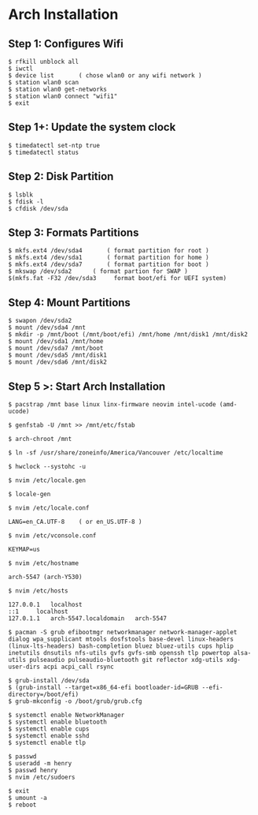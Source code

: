 # Arch Installation

## Step 1: Configures Wifi
```
$ rfkill unblock all
$ iwctl
$ device list 		( chose wlan0 or any wifi network )
$ station wlan0 scan
$ station wlan0 get-networks
$ station wlan0 connect "wifi1"
$ exit
```
## Step 1+: Update the system clock
```
$ timedatectl set-ntp true
$ timedatectl status
```

## Step 2: Disk Partition
```
$ lsblk
$ fdisk -l
$ cfdisk /dev/sda 
```

## Step 3: Formats Partitions
```
$ mkfs.ext4 /dev/sda4		( format partition for root )
$ mkfs.ext4 /dev/sda1		( format partition for home )
$ mkfs.ext4 /dev/sda7		( format partition for boot )
$ mkswap /dev/sda2		( format partion for SWAP )
$(mkfs.fat -F32 /dev/sda3 	  format boot/efi for UEFI system)
```

## Step 4: Mount Partitions
```
$ swapon /dev/sda2
$ mount /dev/sda4 /mnt
$ mkdir -p /mnt/boot (/mnt/boot/efi) /mnt/home /mnt/disk1 /mnt/disk2 
$ mount /dev/sda1 /mnt/home
$ mount /dev/sda7 /mnt/boot
$ mount /dev/sda5 /mnt/disk1
$ mount /dev/sda6 /mnt/disk2
```

## Step 5 >: Start Arch Installation
```
$ pacstrap /mnt base linux linx-firmware neovim intel-ucode (amd-ucode)
```
```
$ genfstab -U /mnt >> /mnt/etc/fstab
```
```
$ arch-chroot /mnt
```
```
$ ln -sf /usr/share/zoneinfo/America/Vancouver /etc/localtime
```
```
$ hwclock --systohc -u
```
```
$ nvim /etc/locale.gen
```
```
$ locale-gen
```
```
$ nvim /etc/locale.conf

LANG=en_CA.UTF-8 	( or en_US.UTF-8 )
```
```
$ nvim /etc/vconsole.conf

KEYMAP=us
```
```
$ nvim /etc/hostname

arch-5547 (arch-Y530)
```
```
$ nvim /etc/hosts

127.0.0.1	localhost
::1		localhost
127.0.1.1	arch-5547.localdomain	arch-5547
```
```
$ pacman -S grub efibootmgr networkmanager network-manager-applet dialog wpa_supplicant mtools dosfstools base-devel linux-headers (linux-lts-headers) bash-completion bluez bluez-utils cups hplip inetutils dnsutils nfs-utils gvfs gvfs-smb openssh tlp powertop alsa-utils pulseaudio pulseaudio-bluetooth git reflector xdg-utils xdg-user-dirs acpi acpi_call rsync 

```
```
$ grub-install /dev/sda
$ (grub-install --target=x86_64-efi bootloader-id=GRUB --efi-directory=/boot/efi)
$ grub-mkconfig -o /boot/grub/grub.cfg
```
```
$ systemctl enable NetworkManager
$ systemctl enable bluetooth
$ systemctl enable cups
$ systemctl enable sshd
$ systemctl enable tlp
```
```
$ passwd
$ useradd -m henry
$ passwd henry
$ nvim /etc/sudoers
```
```
$ exit
$ umount -a
$ reboot
```
